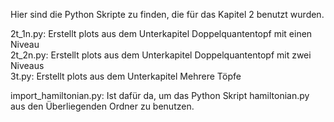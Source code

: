Hier sind die Python Skripte zu finden, die f&uuml;r das Kapitel 2 benutzt wurden.

2t_1n.py: Erstellt plots aus dem Unterkapitel Doppelquantentopf mit einen Niveau\
2t_2n.py: Erstellt plots aus dem Unterkapitel Doppelquantentopf mit zwei Niveaus\
3t.py: Erstellt plots aus dem Unterkapitel Mehrere Töpfe

import_hamiltonian.py: Ist daf&uuml;r da, um das Python Skript hamiltonian.py aus den &Uuml;berliegenden Ordner zu benutzen.
